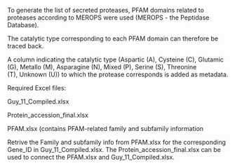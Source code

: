 To generate the list of secreted proteases, PFAM domains related to proteases according to MEROPS were used (MEROPS - the Peptidase Database).

The catalytic type corresponding to each PFAM domain can therefore be traced back.

A column indicating the catalytic type (Aspartic (A), Cysteine (C), Glutamic (G), Metallo (M), Asparagine (N), Mixed (P), Serine (S), Threonine (T), Unknown (U)) to which the protease corresponds is added as metadata.

  Required Excel files:
  
  Guy_11_Compiled.xlsx 
  
  Protein_accession_final.xlsx 


PFAM.xlsx (contains PFAM-related family and subfamily information

Retrive the Family and subfamily info from PFAM.xlsx for the corresponding Gene_ID in Guy_11_Compiled.xlsx. The Protein_accession_final.xlsx can be used to connect the PFAM.xlsx and Guy_11_Compiled.xlsx.
